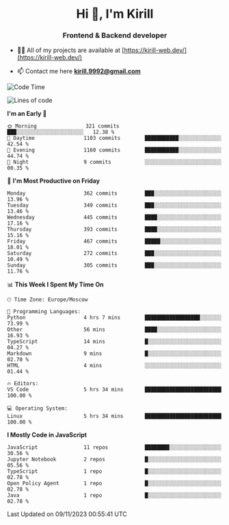 <h1 align="center">Hi 👋, I'm Kirill</h1>
<h3 align="center">Frontend & Backend developer</h3>

- 👨‍💻 All of my projects are available at [https://kirill-web.dev/](https://kirill-web.dev/)

- 📫 Contact me here **kirill.9992@gmail.com**











<!--START_SECTION:waka-->
![Code Time](http://img.shields.io/badge/Code%20Time-1%2C516%20hrs%2040%20mins-blue)

![Lines of code](https://img.shields.io/badge/From%20Hello%20World%20I%27ve%20Written-4.3%20million%20lines%20of%20code-blue)

**I'm an Early 🐤** 

```text
🌞 Morning                321 commits         ███░░░░░░░░░░░░░░░░░░░░░░   12.38 % 
🌆 Daytime                1103 commits        ███████████░░░░░░░░░░░░░░   42.54 % 
🌃 Evening                1160 commits        ███████████░░░░░░░░░░░░░░   44.74 % 
🌙 Night                  9 commits           ░░░░░░░░░░░░░░░░░░░░░░░░░   00.35 % 
```
📅 **I'm Most Productive on Friday** 

```text
Monday                   362 commits         ███░░░░░░░░░░░░░░░░░░░░░░   13.96 % 
Tuesday                  349 commits         ███░░░░░░░░░░░░░░░░░░░░░░   13.46 % 
Wednesday                445 commits         ████░░░░░░░░░░░░░░░░░░░░░   17.16 % 
Thursday                 393 commits         ████░░░░░░░░░░░░░░░░░░░░░   15.16 % 
Friday                   467 commits         █████░░░░░░░░░░░░░░░░░░░░   18.01 % 
Saturday                 272 commits         ███░░░░░░░░░░░░░░░░░░░░░░   10.49 % 
Sunday                   305 commits         ███░░░░░░░░░░░░░░░░░░░░░░   11.76 % 
```


📊 **This Week I Spent My Time On** 

```text
🕑︎ Time Zone: Europe/Moscow

💬 Programming Languages: 
Python                   4 hrs 7 mins        ██████████████████░░░░░░░   73.99 % 
Other                    56 mins             ████░░░░░░░░░░░░░░░░░░░░░   16.93 % 
TypeScript               14 mins             █░░░░░░░░░░░░░░░░░░░░░░░░   04.27 % 
Markdown                 9 mins              █░░░░░░░░░░░░░░░░░░░░░░░░   02.70 % 
HTML                     4 mins              ░░░░░░░░░░░░░░░░░░░░░░░░░   01.44 % 

🔥 Editors: 
VS Code                  5 hrs 34 mins       █████████████████████████   100.00 % 

💻 Operating System: 
Linux                    5 hrs 34 mins       █████████████████████████   100.00 % 
```

**I Mostly Code in JavaScript** 

```text
JavaScript               11 repos            ████████░░░░░░░░░░░░░░░░░   30.56 % 
Jupyter Notebook         2 repos             █░░░░░░░░░░░░░░░░░░░░░░░░   05.56 % 
TypeScript               1 repo              █░░░░░░░░░░░░░░░░░░░░░░░░   02.78 % 
Open Policy Agent        1 repo              █░░░░░░░░░░░░░░░░░░░░░░░░   02.78 % 
Java                     1 repo              █░░░░░░░░░░░░░░░░░░░░░░░░   02.78 % 
```




 Last Updated on 09/11/2023 00:55:41 UTC
<!--END_SECTION:waka-->
